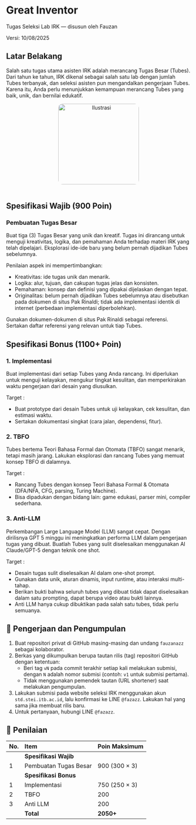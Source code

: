    # Great Inventor
   Tugas Seleksi Lab IRK — disusun oleh Fauzan
   
   Versi: 10/08/2025
   
   ## Latar Belakang
   Salah satu tugas utama asisten IRK adalah merancang Tugas Besar (Tubes). Dari tahun ke tahun, IRK dikenal sebagai salah satu lab dengan jumlah Tubes terbanyak, dan seleksi asisten pun mengandalkan pengerjaan Tubes. Karena itu, Anda perlu menunjukkan kemampuan merancang Tubes yang baik, unik, dan bernilai edukatif.
   
   <div align=center>
<img src="https://github.com/user-attachments/assets/f77b2fc1-3f02-4f28-a571-866a4855b8ff" alt="Ilustrasi" width="220" height="auto" style="object-fit:cover;border-radius:12px;" />
   <br>
     
   <br>
   </div>
   
   ## Spesifikasi Wajib (900 Poin)
   
   ### Pembuatan Tugas Besar
   
   Buat tiga (3) Tugas Besar yang unik dan kreatif. Tugas ini dirancang untuk menguji kreativitas, logika, dan pemahaman Anda terhadap materi IRK yang telah dipelajari. Eksplorasi ide-ide baru yang belum pernah dijadikan Tubes sebelumnya.
   
   Penilaian aspek ini mempertimbangkan:
   - Kreativitas: ide tugas unik dan menarik.
   - Logika: alur, tujuan, dan cakupan tugas jelas dan konsisten.
   - Pemahaman: konsep dan definisi yang dipakai dijelaskan dengan tepat.
   - Originalitas: belum pernah dijadikan Tubes sebelumnya atau disebutkan pada dokumen di situs Pak Rinaldi; tidak ada implementasi identik di internet (perbedaan implementasi diperbolehkan).
   
   Gunakan dokumen-dokumen di situs Pak Rinaldi sebagai referensi. Sertakan daftar referensi yang relevan untuk tiap Tubes.
   
   ## Spesifikasi Bonus (1100+ Poin)
   
   ### 1. Implementasi
   
   Buat implementasi dari setiap Tubes yang Anda rancang. Ini diperlukan untuk menguji kelayakan, mengukur tingkat kesulitan, dan memperkirakan waktu pengerjaan dari desain yang diusulkan.
   
   Target :
   - Buat prototype dari desain Tubes untuk uji kelayakan, cek kesulitan, dan estimasi waktu.
   - Sertakan dokumentasi singkat (cara jalan, dependensi, fitur).
   
   ### 2. TBFO
   
   Tubes bertema Teori Bahasa Formal dan Otomata (TBFO) sangat menarik, tetapi masih jarang. Lakukan eksplorasi dan rancang Tubes yang memuat konsep TBFO di dalamnya.
   
   Target :
   - Rancang Tubes dengan konsep Teori Bahasa Formal & Otomata (DFA/NFA, CFG, parsing, Turing Machine).
   - Bisa dipadukan dengan bidang lain: game edukasi, parser mini, compiler sederhana.
   
   ### 3. Anti-LLM
   
   Perkembangan Large Language Model (LLM) sangat cepat. Dengan dirilisnya GPT 5 minggu ini meningkatkan performa LLM dalam pengerjaan tugas yang dibuat. Buatlah Tubes yang sulit diselesaikan menggunakan AI Claude/GPT-5 dengan teknik one shot.
   
   Target :
   - Desain tugas sulit diselesaikan AI dalam one-shot prompt.
   - Gunakan data unik, aturan dinamis, input runtime, atau interaksi multi-tahap.
   - Berikan bukti bahwa seluruh tubes yang dibuat tidak dapat diselesaikan dalam satu prompting, dapat berupa video atau bukti lainnya.
   - Anti LLM hanya cukup dibuktikan pada salah satu tubes, tidak perlu semuanya.
   
   
   ## 📂 Pengerjaan dan Pengumpulan
   1. Buat repositori privat di GitHub masing-masing dan undang `fauzanazz` sebagai kolaborator.
   2. Berkas yang dikumpulkan berupa tautan rilis (tag) repositori GitHub dengan ketentuan:
      - Beri tag `vN` pada commit terakhir setiap kali melakukan submisi, dengan `N` adalah nomor submisi (contoh: `v1` untuk submisi pertama).
      - Tidak menggunakan pemendek tautan (URL shortener) saat melakukan pengumpulan.
   3. Lakukan submisi pada website seleksi IRK menggunakan akun `std.stei.itb.ac.id`, lalu konfirmasi ke LINE `@fazazz`. Lakukan hal yang sama jika membuat rilis baru.
   4. Untuk pertanyaan, hubungi LINE `@fazazz`.
   
   ## 📌 Penilaian
   
   | No. | Item                  | Poin Maksimum   |
   | :-- | :-------------------- | :-------------- |
   |     | **Spesifikasi Wajib** |                 |
   | 1   | Pembuatan Tugas Besar | 900 (300 × 3)   |
   |     | **Spesifikasi Bonus** |                 |
   | 1   | Implementasi          | 750 (250 × 3)   |
   | 2   | TBFO                  | 200             |
   | 3   | Anti LLM              | 200
   |     | **Total**             | **2050+**       |
